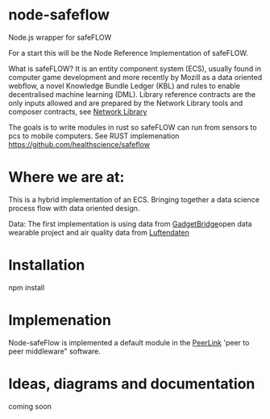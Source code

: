 # node-safeflow
Node.js wrapper for safeFLOW

For a start this will be the Node Reference Implementation of safeFLOW.

What is safeFLOW?  It is an entity component system (ECS), usually found in computer game development and more recently by Mozill as a <a hreaf="https://blog.mozvr.com/introducing-ecsy/">data oriented webflow</a>, a novel Knowledge Bundle Ledger (KBL) and rules to enable decentralised machine learning (DML). Library reference contracts are the only inputs allowed and are prepared by the Network Library tools and composer contracts, see <a href="https://github.com/DaMaHub/networklibrary">Network Library</a>

The goals is to write modules in rust so safeFLOW can run from sensors to pcs to mobile computers. 
See RUST implemenation https://github.com/healthscience/safeflow

Where we are at:
=================
This is a hybrid implementation of an ECS.  Bringing together a data science process flow with data oriented design.

Data: The first implementation is using data from <a href="http://gadgetbridge.org/">GadgetBridge</a>open data wearable project and air quality data from <a href="https://sensor.community/en/">Luftendaten</a>


Installation
==============

npm install



Implemenation
==============

Node-safeFlow is implemented a default module in the <a href="https://github.com/DaMaHub/peerlink">PeerLink</a> 'peer to peer middleware" software.


Ideas, diagrams and documentation
==================================

coming soon
